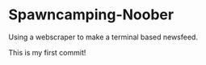 # Spawncamping-Noober
Using a webscraper to make a terminal based newsfeed.

This is my first commit!
